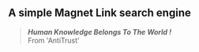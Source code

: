 ## A simple Magnet Link search engine

> ***Human Knowledge Belongs To The World !*** <br> From 'AntiTrust'
 
